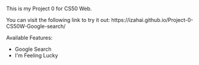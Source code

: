 <p>This is my Project 0 for CS50 Web.</p> 
<p>You can visit the following link to try it out: https://izahai.github.io/Project-0-CS50W-Google-search/</p>

<p>Available Features:</p>
<ul>
  <li>Google Search</li>
  <li>I'm Feeling Lucky</li>
</ul>

